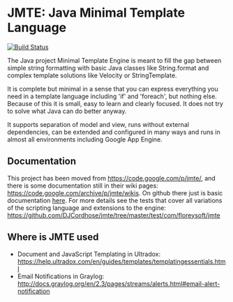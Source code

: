 JMTE: Java Minimal Template Language
====

[![Build Status](https://travis-ci.org/DJCordhose/jmte.svg?branch=master)](https://travis-ci.org/DJCordhose/jmte)

The Java project Minimal Template Engine is meant to fill the gap between simple string formatting with basic Java classes like String.format and complex template solutions like Velocity or StringTemplate.

It is complete but minimal in a sense that you can express everything you need in a template language including 'if' and 'foreach', but nothing else. Because of this it is small, easy to learn and clearly focused. It does not try to solve what Java can do better anyway.

It supports separation of model and view, runs without external dependencies, can be extended and configured in many ways and runs in almost all environments including Google App Engine.

Documentation
-------------

This project has been moved from https://code.google.com/p/jmte/, and there is some documentation still in their wiki pages: https://code.google.com/archive/p/jmte/wikis. On github there just is basic documentation [here](https://cdn.rawgit.com/DJCordhose/jmte/master/doc/index.html). For more details see the tests that cover all variations of the scripting language and extensions to the engine: https://github.com/DJCordhose/jmte/tree/master/test/com/floreysoft/jmte

Where is JMTE used
------------------

- Document and JavaScript Templating in Ultradox: https://help.ultradox.com/en/guides/templates/templatingessentials.html
- Email Notifications in Graylog: http://docs.graylog.org/en/2.3/pages/streams/alerts.html#email-alert-notification
